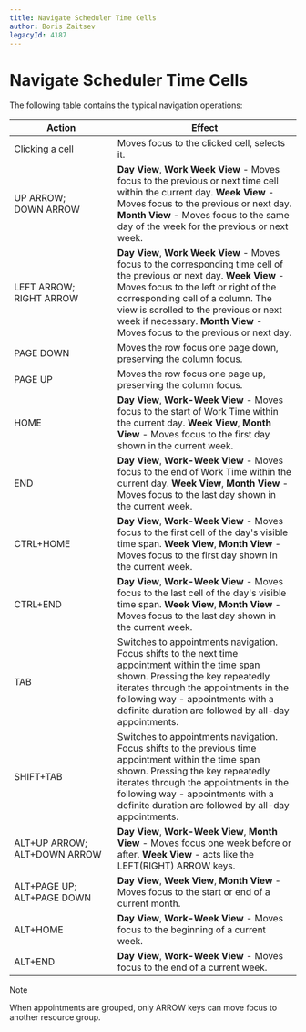 ```yaml
---
title: Navigate Scheduler Time Cells
author: Boris Zaitsev
legacyId: 4187
---
```

# Navigate Scheduler Time Cells
The following table contains the typical navigation operations:

| Action | Effect |
|---|---|
| Clicking a cell | Moves focus to the clicked cell, selects it. |
| UP&nbsp;ARROW; DOWN&nbsp;ARROW | **Day View**, **Work Week View** - Moves focus to the previous or next time cell within the current day. **Week View**  - Moves focus to the previous or next day. **Month View** - Moves focus to the same day of the week for the previous or next week. |
| LEFT&nbsp;ARROW; RIGHT&nbsp;ARROW | **Day View**, **Work Week View** - Moves focus to the corresponding time cell of the previous or next day. **Week View** - Moves focus to the left or right of the corresponding cell of a column. The view is scrolled to the previous or next week if necessary. **Month View** - Moves focus to the previous or next day. |
| PAGE&nbsp;DOWN | Moves the row focus one page down, preserving the column focus. |
| PAGE&nbsp;UP | Moves the row focus one page up, preserving the column focus. |
| HOME | **Day View**, **Work-Week View** - Moves focus to the start of Work Time within the current day. **Week View**, **Month View** - Moves focus to the first day shown in the current week. |
| END | **Day View**, **Work-Week View** - Moves focus to the end of Work Time within the current day. **Week View**, **Month View** - Moves focus to the last day shown in the current week. |
| CTRL+HOME | **Day View**, **Work-Week View** - Moves focus to the first cell of the day's visible time span. **Week View**, **Month View** - Moves focus to the first day shown in the current week. |
| CTRL+END | **Day View**, **Work-Week View** - Moves focus to the last cell of the day's visible time span. **Week View**, **Month View** - Moves focus to the last day shown in the current week. |
| TAB | Switches to appointments navigation. Focus shifts to the next time appointment within the time span shown. Pressing the key repeatedly iterates through the appointments in the following way - appointments with a definite duration are followed by all-day appointments. |
| SHIFT+TAB | Switches to appointments navigation. Focus shifts to the previous time appointment within the time span shown. Pressing the key repeatedly iterates through the appointments in the following way - appointments with a definite duration are followed by all-day appointments. |
| ALT+UP&nbsp;ARROW; ALT+DOWN&nbsp;ARROW | **Day View**, **Work-Week View**, **Month View** - Moves focus one week before or after. **Week View** - acts like the LEFT(RIGHT) ARROW keys. |
| ALT+PAGE&nbsp;UP; ALT+PAGE&nbsp;DOWN | **Day View**, **Week View**, **Month View** - Moves focus to the start or end of a current month. |
| ALT+HOME | **Day View**, **Work-Week View** - Moves focus to the beginning of a current week. |
| ALT+END | **Day View**, **Work-Week View** - Moves focus to the end of a current week. |

> [!NOTE]
> When appointments are grouped, only ARROW keys can move focus to another resource group.